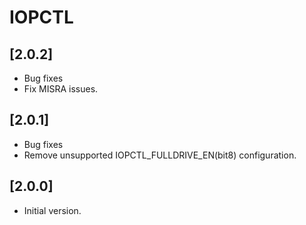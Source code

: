 # IOPCTL

## [2.0.2]

- Bug fixes
- Fix MISRA issues.

## [2.0.1]

- Bug fixes
- Remove unsupported IOPCTL_FULLDRIVE_EN(bit8) configuration.

## [2.0.0]

- Initial version.
